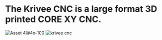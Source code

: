 # The Krivee CNC is a large format 3D printed CORE XY CNC.

![Asset 4@4x-100](https://user-images.githubusercontent.com/44074914/201484445-a2a52f47-4477-4c4d-8a6e-2121e4ea0430.jpg)
![krivee cnc](https://user-images.githubusercontent.com/44074914/201484552-5783a721-4b3e-41e6-a494-b64ab526f6a7.JPG)


